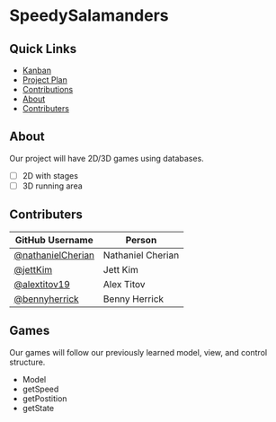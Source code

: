 # SpeedySalamanders

## Quick Links
- [Kanban](https://github.com/nathanielCherian/SpeedySalamanders/projects/1)
- [Project Plan](https://docs.google.com/document/d/1mY7egnD32HIzg7C8C9wMr7rFPewVq4cXQqh_mbIy8mc/edit?usp=sharing)
- [Contributions](https://github.com/nathanielCherian/SpeedySalamanders/graphs/contributors)
- [About](https://github.com/nathanielCherian/SpeedySalamanders#about)
- [Contributers](https://github.com/nathanielCherian/SpeedySalamanders#contributers)


## About
Our project will have 2D/3D games using databases. 
- [ ] 2D with stages
- [ ] 3D running area

## Contributers
| GitHub Username | Person |
| --- | --- |
| [@nathanielCherian](https://github.com/VihanJ) | Nathaniel Cherian |
| [@jettKim](https://github.com/JettKim) | Jett Kim |
| [@alextitov19](https://github.com/alextitov19) | Alex Titov |
| [@bennyherrick](https://github.com/bennyherrick) | Benny Herrick |

## Games
Our games will follow our previously learned model, view, and control structure. 
- Model
 - getSpeed
 - getPostition
 - getState

